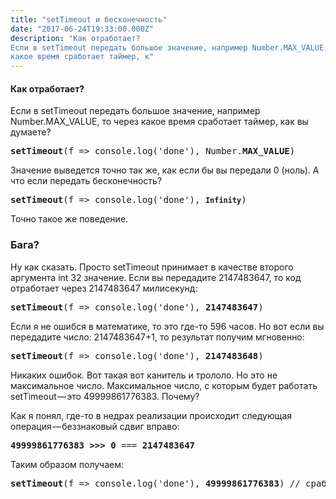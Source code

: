 ```yaml
---
title: "setTimeout и бесконечность"
date: "2017-06-24T19:33:00.000Z"
description: "Как отработает?
Если в setTimeout передать большое значение, например Number.MAX_VALUE, то через
какое время сработает таймер, к"
---
```


<h4>Как отработает?</h4>
<p>Если в setTimeout передать большое значение, например Number.MAX_VALUE, то через какое время сработает таймер, как вы думаете?</p>
<pre><strong>setTimeout</strong>(f =&gt;<strong> </strong>console.log('done'), Number.<strong>MAX_VALUE</strong>)</pre>
<p>Значение выведется точно так же, как если бы вы передали 0 (ноль). А что если передать бесконечность?</p>
<pre><strong>setTimeout</strong>(f =&gt;<strong> </strong>console.log('done'), <code><strong>Infinity</strong></code>)</pre>
<p>Точно такое же поведение.</p>
<h3>Бага?</h3>
<p>Ну как сказать. Просто setTimeout принимает в качестве второго аргумента int 32 значение. Если вы передадите 2147483647, то код отработает через 2147483647 милисекунд:</p>
<pre><strong>setTimeout</strong>(f =&gt;<strong> </strong>console.log('done'), <strong>2147483647</strong>)</pre>
<p>Если я не ошибся в математике, то это где-то 596 часов. Но вот если вы передадите число: 2147483647+1, то результат получим мгновенно:</p>
<pre><strong>setTimeout</strong>(f =&gt;<strong> </strong>console.log('done'), <strong>2147483648</strong>)</pre>
<p>Никаких ошибок. Вот такая вот канитель и трололо. Но это не максимальное число. Максимальное число, с которым будет работать setTimeout — это 49999861776383. Почему?</p>
<p>Как я понял, где-то в недрах реализации происходит следующая операция — беззнаковый сдвиг вправо:</p>
<pre><strong>49999861776383 &gt;&gt;&gt; 0</strong> === <strong>2147483647</strong></pre>
<p>Таким образом получаем:</p>
<pre><strong>setTimeout</strong>(f =&gt;<strong> </strong>console.log('done'), <strong>49999861776383</strong>) // сработает как 2147483647</pre>


